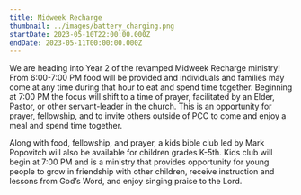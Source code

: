 ```yaml
---
title: Midweek Recharge
thumbnail: ../images/battery_charging.png
startDate: 2023-05-10T22:00:00.000Z
endDate: 2023-05-11T00:00:00.000Z
---
```

We are heading into Year 2 of the revamped Midweek Recharge ministry! From 6:00-7:00 PM food will be provided and individuals and families may come at any time during that hour to eat and spend time together. Beginning at 7:00 PM the focus will shift to a time of prayer, facilitated by an Elder, Pastor, or other servant-leader in the church. This is an opportunity for prayer, fellowship, and to invite others outside of PCC to come and enjoy a meal and spend time together.

Along with food, fellowship, and prayer, a kids bible club led by Mark Popovitch will also be available for children grades K-5th. Kids club will begin at 7:00 PM and is a ministry that provides opportunity for young people to grow in friendship with other children, receive instruction and lessons from God’s Word, and enjoy singing praise to the Lord.
